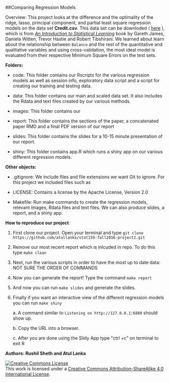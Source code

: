 ##Comparing Regression Models

Overview: This project looks at the difference and the optimality of the ridge, lasso, principal component, and partial least square regression models on the data set **Credit.csv**. This data set can be downloded ( [here](http://www-bcf.usc.edu/~gareth/ISL/Credit.csv) ), which is from [*An Introduction to Statistical Learning*](http://www-bcf.usc.edu/~gareth/ISL/data.html) book by Gareth James, Daniela Witten, Trevor Hastie and Robert Tibshirani. We learned about learn about the relationship between `Balance` and the rest of the quantitative and qualitative variables and using cross-validation, the most ideal model is evaluated from their respective Minimum Square Errors on the test sets.


**Folders:**

* code: This folder contains our Rscripts for the various regression models as well as session info, exploratory data script and a script for creating our training and testing data.

* data: This folder contains our main and scaled data set. It also includes the Rdata and text files created by our various methods.

* images: This folder contains our 

* report: This folder contains the sections of the paper, a concatenated paper RMD and a final PDF version of our report 

* slides: This folder contains the slides for a 10-15 minute presentation of our report.

* shiny: This folder contains app.R which runs a shiny app on our various different regression models.

**Other objects:**

* .gitignore: We include files and file extensions we want Git to ignore. For this project we included files such as 

* LICENSE: Contains a license by the Apache License, Version 2.0

* Makefile: Run make commands to create the regression models, relevant images, Rdata files and text files. We can also produce slides, a report, and a shiny app.


**How to reproduce our project**:

1. First clone our project. Open your terminal and type `git clone https://github.com/atullanka/stat159-fall2016-project2.git`

2. Remove our most recent report which is inlcuded in repo. To do this type `make clean`

3. Next, run the various scripts in order to have the most up to date data: NOT SURE THE ORDER OF COMMANDS

4. Now you can generate the report! Type the command `make report`

5. And now you can run `make slides` and generate the slides.

6. Finally if you want an interactive view of the different regression models you can run `make shiny`

	a. A command similar to `Listening on http://127.0.0.1:6800` should show up.

	b. Copy the URL into a browser.

	c. After you are done using the Slidy App type "ctrl +c" on terminal to exit R


**Authors: Rushil Sheth and Atul Lanka**

<a rel="license" href="http://creativecommons.org/licenses/by-sa/4.0/"><img alt="Creative Commons License" style="border-width:0" src="https://i.creativecommons.org/l/by-sa/4.0/88x31.png" /></a><br />This work is licensed under a <a rel="license" href="http://creativecommons.org/licenses/by-sa/4.0/">Creative Commons Attribution-ShareAlike 4.0 International License</a>.

